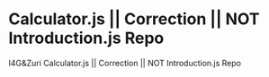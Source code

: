 # Calculator.js || Correction || NOT Introduction.js Repo
I4G&amp;Zuri Calculator.js || Correction || NOT Introduction.js Repo
